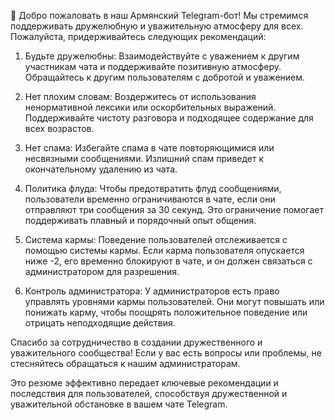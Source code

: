 👋 Добро пожаловать в наш Армянский Telegram-бот! Мы стремимся поддерживать дружелюбную и уважительную атмосферу для всех. Пожалуйста, придерживайтесь следующих рекомендаций:

   1. Будьте дружелюбны: Взаимодействуйте с уважением к другим участникам чата и поддерживайте позитивную атмосферу. Обращайтесь к другим пользователям с добротой и уважением.

   2. Нет плохим словам: Воздержитесь от использования ненормативной лексики или оскорбительных выражений. Поддерживайте чистоту разговора и подходящее содержание для всех возрастов.

   3. Нет спама: Избегайте спама в чате повторяющимися или несвязными сообщениями. Излишний спам приведет к окончательному удалению из чата.

   4. Политика флуда: Чтобы предотвратить флуд сообщениями, пользователи временно ограничиваются в чате, если они отправляют три сообщения за 30 секунд. Это ограничение помогает поддерживать плавный и порядочный опыт общения.

   5. Система кармы: Поведение пользователей отслеживается с помощью системы кармы. Если карма пользователя опускается ниже -2, его временно блокируют в чате, и он должен связаться с администратором для разрешения.

   6. Контроль администратора: У администраторов есть право управлять уровнями кармы пользователей. Они могут повышать или понижать карму, чтобы поощрять положительное поведение или отрицать неподходящие действия.

Спасибо за сотрудничество в создании дружественного и уважительного сообщества! Если у вас есть вопросы или проблемы, не стесняйтесь обращаться к нашим администраторам.

Это резюме эффективно передает ключевые рекомендации и последствия для пользователей, способствуя дружественной и уважительной обстановке в вашем чате Telegram.